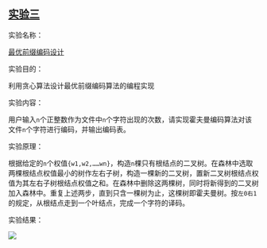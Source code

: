 ## [实验三](https://github.com/tangyihengsb/datastructure-algorithms/tree/master/course-experiment/design-optimal-prefix-code)

实验名称：

  [最优前缀编码设计](https://github.com/tangyihengsb/datastructure-algorithms/tree/master/course-experiment/design-optimal-prefix-code)
  
实验目的：

  利用贪心算法设计最优前缀编码算法的编程实现
  
实验内容：

  用户输入`n`个正整数作为文件中`n`个字符出现的次数，请实现霍夫曼编码算法对该文件`n`个字符进行编码，并输出编码表。
  
实验原理：

  根据给定的`n`个权值`{w1,w2,……wn}`，构造`n`棵只有根结点的二叉树。在森林中选取两棵根结点权值最小的树作左右子树，构造一棵新的二叉树，置新二叉树根结点权值为其左右子树根结点权值之和。在森林中删除这两棵树，同时将新得到的二叉树加入森林中。重复上述两步，直到只含一棵树为止，这棵树即霍夫曼树。按`左0右1`的规定，从根结点走到一个叶结点，完成一个字符的译码。

实验结果：

![](https://tyh-blog-image.oss-cn-beijing.aliyuncs.com/%E6%95%B0%E6%8D%AE%E7%BB%93%E6%9E%84%E4%B8%8E%E7%AE%97%E6%B3%95-%E5%9B%BE%E7%89%87/%E8%AF%BE%E7%A8%8B%E5%AE%9E%E9%AA%8C%E6%88%AA%E5%9B%BE/prefix.png)

